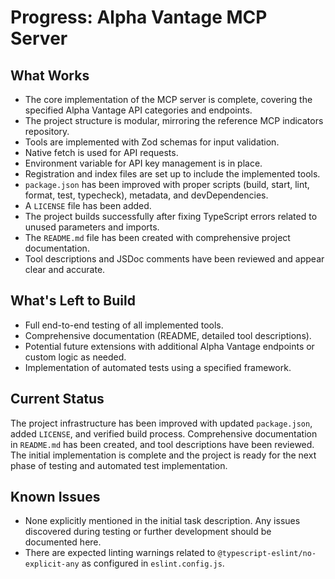 # Progress: Alpha Vantage MCP Server

## What Works

- The core implementation of the MCP server is complete, covering the specified Alpha Vantage API categories and endpoints.
- The project structure is modular, mirroring the reference MCP indicators repository.
- Tools are implemented with Zod schemas for input validation.
- Native fetch is used for API requests.
- Environment variable for API key management is in place.
- Registration and index files are set up to include the implemented tools.
- `package.json` has been improved with proper scripts (build, start, lint, format, test, typecheck), metadata, and devDependencies.
- A `LICENSE` file has been added.
- The project builds successfully after fixing TypeScript errors related to unused parameters and imports.
- The `README.md` file has been created with comprehensive project documentation.
- Tool descriptions and JSDoc comments have been reviewed and appear clear and accurate.

## What's Left to Build

- Full end-to-end testing of all implemented tools.
- Comprehensive documentation (README, detailed tool descriptions).
- Potential future extensions with additional Alpha Vantage endpoints or custom logic as needed.
- Implementation of automated tests using a specified framework.

## Current Status

The project infrastructure has been improved with updated `package.json`, added `LICENSE`, and verified build process. Comprehensive documentation in `README.md` has been created, and tool descriptions have been reviewed. The initial implementation is complete and the project is ready for the next phase of testing and automated test implementation.

## Known Issues

- None explicitly mentioned in the initial task description. Any issues discovered during testing or further development should be documented here.
- There are expected linting warnings related to `@typescript-eslint/no-explicit-any` as configured in `eslint.config.js`.
